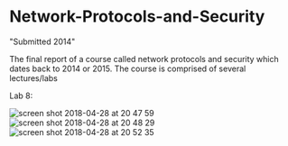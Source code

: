 # Network-Protocols-and-Security
"Submitted 2014"

The final report of a course called network protocols and security which dates back to 2014 or 2015. The course is comprised of several lectures/labs

Lab 8:


![screen shot 2018-04-28 at 20 47 59](https://user-images.githubusercontent.com/32483438/39399418-f0c39394-4b25-11e8-8300-ce71fb1e2c5d.png)
![screen shot 2018-04-28 at 20 48 29](https://user-images.githubusercontent.com/32483438/39399421-fefbe876-4b25-11e8-9fde-556197e15fd1.png)
![screen shot 2018-04-28 at 20 52 35](https://user-images.githubusercontent.com/32483438/39399432-23d03b34-4b26-11e8-8300-27640be2bea9.png)

